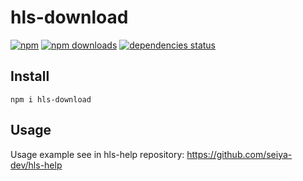 # hls-download
[![npm](https://img.shields.io/npm/v/hls-download.svg?style=flat-square)](https://npmjs.com/hls-download)
[![npm downloads](https://img.shields.io/npm/dm/hls-download.svg?style=flat-square)](https://npmjs.com/hls-download)
[![dependencies status](https://david-dm.org/seiya-npm/hls-download/status.svg?style=flat-square)](https://david-dm.org/seiya-npm/hls-download)

## Install
```
npm i hls-download
```

## Usage
Usage example see in hls-help repository:
https://github.com/seiya-dev/hls-help
